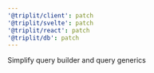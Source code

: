 ```yaml
---
'@triplit/client': patch
'@triplit/svelte': patch
'@triplit/react': patch
'@triplit/db': patch
---
```


Simplify query builder and query generics
